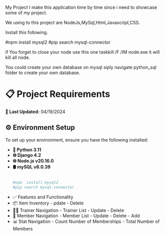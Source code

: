 

My Project I make this application time by time since i need to showcase some of my project. 

We using to this project are NodeJs,MySql,Html,Javascript,CSS.

  Install this following.
  
  #npm  install mysql2
  #pip search mysql-connector
  
if You forget to close your node use this one taskkill /F /IM node.exe it will kill all node.

You could create your own database on mysql siply navigate python_sql folder to create your own database.


# 📋 Project Requirements

**🔄 Last Updated:** 04/19/2024

## ⚙️ Environment Setup

To set up your environment, ensure you have the following installed:

- **🐍 Python 3.11**
- **🌐 Django 4.2**
- **🌐 Node.js v20.16.0**
- **🛢  mySQL v8.0.39**
  ```bash
  
  #npm  install mysql2
  #pip search mysql-connector
  
- ✅ Features and Functionality
-  📦 Item Inventory - pdate - Delete
- 🏋️‍♂️ Trainer Navigation - Trainer List - Update - Delete
- 👥 Member Navigation - Member List - Update - Delete -  Add
- 📊 Stat Navigation - Count Number of Memberships - Total Number of Members

